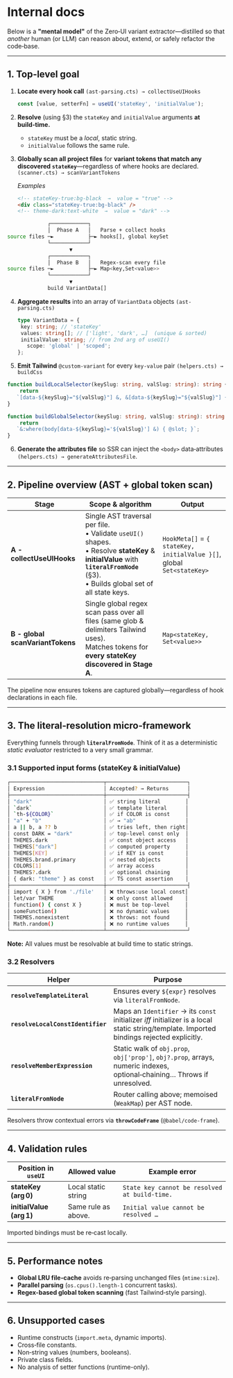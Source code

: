 # Internal docs

Below is a **"mental model"** of the Zero‑UI variant extractor—distilled so that _another_ human (or LLM) can reason about, extend, or safely refactor the code‑base.

---

## 1. Top‑level goal

1. **Locate every hook call** `(ast-parsing.cts) → collectUseUIHooks`

   ```ts
   const [value, setterFn] = useUI('stateKey', 'initialValue');
   ```

2. **Resolve** (using §3) the `stateKey` and `initialValue` arguments **at build‑time.**
   - `stateKey` must be a _local_, static string.
   - `initialValue` follows the same rule.

3. **Globally scan all project files** for **variant tokens that match any discovered `stateKey`**—regardless of where hooks are declared. `(scanner.cts) → scanVariantTokens`

   _Examples_

   ```html
   <!-- stateKey‑true:bg-black  →  value = "true" -->
   <div class="stateKey-true:bg-black" />
   <!-- theme‑dark:text-white  →  value = "dark" -->
   ```

```bash
             ┌────────────┐
             │  Phase A   │   Parse + collect hooks
source files ─►           ├─► hooks[], global keySet
             └────────────┘
                    ▼
             ┌────────────┐
             │  Phase B   │   Regex-scan every file
source files ─►           ├─► Map<key,Set<value>>
             └────────────┘
                    ▼
             build VariantData[]
```

4. **Aggregate results** into an array of `VariantData` objects `(ast-parsing.cts)`

   ```ts
   type VariantData = {
   	key: string; // 'stateKey'
   	values: string[]; // ['light', 'dark', …]  (unique & sorted)
   	initialValue: string; // from 2nd arg of useUI()
      scope: 'global' | 'scoped';
   };
   ```

5. **Emit Tailwind** `@custom-variant` for every `key‑value` pair `(helpers.cts) → buildCss`

```ts
function buildLocalSelector(keySlug: string, valSlug: string): string {
	return 
   `[data-${keySlug}="${valSlug}"] &, &[data-${keySlug}="${valSlug}"] { @slot; }`;
}

function buildGlobalSelector(keySlug: string, valSlug: string): string {
	return 
   `&:where(body[data-${keySlug}='${valSlug}'] &) { @slot; }`;
}
```

6. **Generate the attributes file** so SSR can inject the `<body>` data‑attributes `(helpers.cts) → generateAttributesFile`.

---

## 2. Pipeline overview (AST + global token scan)

| Stage | Scope & algorithm | Output |
| --- | --- | --- |
| **A - collectUseUIHooks** | Single AST traversal per file.<br>• Validate `useUI()` shapes.<br>• Resolve **stateKey** & **initialValue** with **`literalFromNode`** (§3).<br>• Builds global set of all state keys. | `HookMeta[]` = `{ stateKey, initialValue }[]`, global `Set<stateKey>` |
| **B - global scanVariantTokens** | Single global regex scan pass over all files (same glob & delimiters Tailwind uses).<br>Matches tokens for **every stateKey discovered in Stage A**. | `Map<stateKey, Set<value>>` |

The pipeline now ensures tokens are captured globally—regardless of hook declarations in each file.

---

## 3. The literal‑resolution micro‑framework

Everything funnels through **`literalFromNode`**. Think of it as a deterministic _static evaluator_ restricted to a very small grammar.

### 3.1 Supported input forms (stateKey & initialValue)

```bash
┌──────────────────────────────┬──────────────────────────┐
│ Expression                   │ Accepted? → Returns      │
├──────────────────────────────┼──────────────────────────┤
│ "dark"                       │ ✅ string literal        │
│ `dark`                       │ ✅ template literal      │
│ `th-${COLOR}`                │ ✅ if COLOR is const     │
│ "a" + "b"                    │ ✅ → "ab"                │
│ a || b, a ?? b               │ ✅ tries left, then right│
│ const DARK = "dark"          │ ✅ top-level const only  │
│ THEMES.dark                  │ ✅ const object access   │
│ THEMES["dark"]               │ ✅ computed property     │
│ THEMES[KEY]                  │ ✅ if KEY is const       │
│ THEMES.brand.primary         │ ✅ nested objects        │
│ COLORS[1]                    │ ✅ array access          │
│ THEMES?.dark                 │ ✅ optional chaining     │
│ { dark: "theme" } as const   │ ✅ TS const assertion    │
├──────────────────────────────┼──────────────────────────┤
│ import { X } from './file'   │ ❌ throws:use local const│
│ let/var THEME                │ ❌ only const allowed    │
│ function() { const X }       │ ❌ must be top-level     │
│ someFunction()               │ ❌ no dynamic values     │
│ THEMES.nonexistent           │ ❌ throws: not found     │
│ Math.random()                │ ❌ no runtime values     │
└──────────────────────────────┴──────────────────────────┘
```

**Note:** All values must be resolvable at build time to static strings.

### 3.2 Resolvers

| Helper | Purpose |
| --- | --- |
| **`resolveTemplateLiteral`** | Ensures every `${expr}` resolves via `literalFromNode`. |
| **`resolveLocalConstIdentifier`** | Maps an `Identifier` → its `const` initializer _iff_ initializer is a local static string/template. Imported bindings rejected explicitly. |
| **`resolveMemberExpression`** | Static walk of `obj.prop`, `obj['prop']`, `obj?.prop`, arrays, numeric indexes, optional‑chaining… Throws if unresolved. |
| **`literalFromNode`** | Router calling above; memoised (`WeakMap`) per AST node. |

Resolvers throw contextual errors via **`throwCodeFrame`** (`@babel/code-frame`).

---

## 4. Validation rules

| Position in `useUI`      | Allowed value       | Example error                                 |
| ------------------------ | ------------------- | --------------------------------------------- |
| **stateKey (arg 0)**     | Local static string | `State key cannot be resolved at build‑time.` |
| **initialValue (arg 1)** | Same rule as above. | `Initial value cannot be resolved …`          |

Imported bindings must be re‑cast locally.

---

## 5. Performance notes

- **Global LRU file‑cache** avoids re‑parsing unchanged files (`mtime:size`).
- **Parallel parsing** (`os.cpus().length-1` concurrent tasks).
- **Regex-based global token scanning** (fast Tailwind‑style parsing).

---

## 6. Unsupported cases

- Runtime constructs (`import.meta`, dynamic imports).
- Cross‑file constants.
- Non‑string values (numbers, booleans).
- Private class fields.
- No analysis of setter functions (runtime-only).
